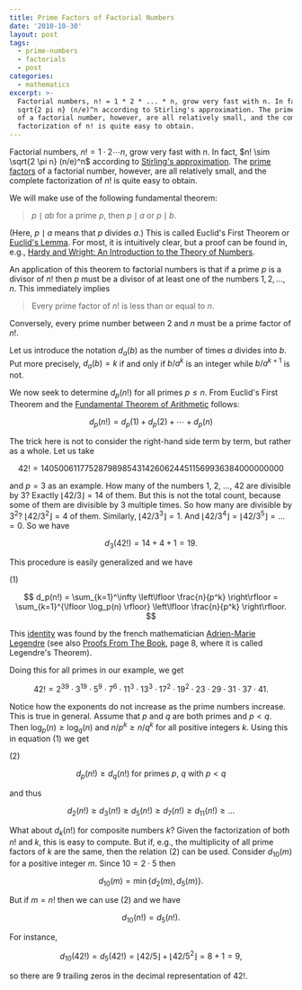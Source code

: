 ```yaml
---
title: Prime Factors of Factorial Numbers
date: '2010-10-30'
layout: post
tags:
  - prime-numbers
  - factorials
  - post
categories:
  - mathematics
excerpt: >-
  Factorial numbers, n! = 1 * 2 * ... * n, grow very fast with n. In fact, n! ~
  sqrt{2 pi n} (n/e)^n according to Stirling's approximation. The prime factors
  of a factorial number, however, are all relatively small, and the complete
  factorization of n! is quite easy to obtain.
---
```

Factorial numbers, $n! = 1 \cdot 2 \cdots n$, grow very fast with $n$. In fact, $n! \sim \sqrt{2 \pi n} (n/e)^n$ according to [Stirling's approximation](http://en.wikipedia.org/wiki/Stirling's_approximation). The [prime factors](http://en.wikipedia.org/wiki/Prime_factor) of a factorial number, however, are all relatively small, and the complete factorization of $n!$ is quite easy to obtain.

We will make use of the following fundamental theorem:

> $p \mid a b$ for a prime $p$, then $p \mid a$ or $p \mid b$.

(Here, $p \mid a$ means that $p$ divides $a$.) This is called Euclid's First Theorem or [Euclid's Lemma](http://en.wikipedia.org/wiki/Euclid's_lemma). For most, it is intuitively clear, but a proof can be found in, e.g., <a href="/refs/hardy-wright">Hardy and Wright: An Introduction to the Theory of Numbers</a>.

An application of this theorem to factorial numbers is that if a prime $p$ is a divisor of $n!$ then $p$ must be a divisor of at least one of the numbers $1, 2, \ldots, n$. This immediately implies

> Every prime factor of $n!$ is less than or equal to $n$.

Conversely, every prime number between 2 and $n$ must be a prime factor of $n!$.

Let us introduce the notation $d_a(b)$ as the number of times $a$ divides into $b$. Put more precisely, $d_a(b) = k$ if and only if $b/a^k$ is an integer while $b/a^{k+1}$ is not.

We now seek to determine $d_p(n!)$ for all primes $p \leq n$. From Euclid's First Theorem and the [Fundamental Theorem of Arithmetic](http://en.wikipedia.org/wiki/Fundamental_theorem_of_arithmetic) follows:

$$
d_p(n!) = d_p(1) + d_p(2) + \cdots + d_p(n)
$$

The trick here is not to consider the right-hand side term by term, but rather as a whole. Let us take

$$
42! = 1405006117752879898543142606244511569936384000000000
$$

and $p=3$ as an example. How many of the numbers 1, 2, &#8230;, 42 are divisible by 3? Exactly $\lfloor 42/3 \rfloor = 14$ of them. But this is not the total count, because some of them are divisible by 3 multiple times. So how many are divisible by $3^2$? $\lfloor 42/3^2 \rfloor = 4$ of them. Similarly, $\lfloor 42/3^3 \rfloor = 1$. And $\lfloor 42/3^4 \rfloor = \lfloor 42/3^5 \rfloor = \ldots = 0$. So we have

$$
d_3(42!) = 14+4+1 = 19.
$$

This procedure is easily generalized and we have

<div class="pull-right">(1)</div>

$$
d_p(n!) = \sum_{k=1}^\infty \left\lfloor \frac{n}{p^k} \right\rfloor = \sum_{k=1}^{\lfloor \log_p(n) \rfloor} \left\lfloor \frac{n}{p^k} \right\rfloor.
$$

This [identity](http://en.wikipedia.org/wiki/Factorial#Number_theory) was found by the french mathematician [Adrien-Marie Legendre](http://en.wikipedia.org/wiki/Adrien-Marie_Legendre) (see also <a href="/refs/proofs-from-the-book">Proofs From The Book</a>, page 8, where it is called Legendre's Theorem).

Doing this for all primes in our example, we get

$$
42! = 2^{39} \cdot 3^{19} \cdot 5^9 \cdot 7^6 \cdot 11^3 \cdot 13^3 \cdot 17^2 \cdot 19^2 \cdot 23 \cdot 29 \cdot 31 \cdot 37 \cdot 41.
$$

Notice how the exponents do not increase as the prime numbers increase. This is true in general. Assume that $p$ and $q$ are both primes and $p < q$. Then $\log_p(n) \geq \log_q(n)$ and $n/p^k \geq n/q^k$ for all positive integers $k$. Using this in equation&nbsp;(1) we get

<div class="pull-right">(2)</div>

$$
d_p(n!) \geq d_q(n!) \; \text{for primes $p$, $q$ with $p < q$}
$$

and thus

$$
d_2(n!) \geq d_3(n!) \geq d_5(n!) \geq d_7(n!) \geq d_{11}(n!) \geq \ldots
$$

What about $d_k(n!)$ for composite numbers $k$? Given the factorization of both $n!$ and $k$, this is easy to compute. But if, e.g., the multiplicity of all prime factors of $k$ are the same, then the relation&nbsp;(2) can be used. Consider $d_{10}(m)$ for a positive integer $m$. Since $10 = 2 \cdot 5$ then

$$
d_{10}(m) = \min\{ d_2(m), d_5(m) \}.
$$

But if $m=n!$ then we can use&nbsp;(2) and we have

$$
d_{10}(n!) = d_5(n!).
$$

For instance,

$$
d_{10}(42!) = d_5(42!) = \lfloor 42/5 \rfloor + \lfloor 42/5^2 \rfloor = 8 + 1 = 9,
$$

so there are 9 trailing zeros in the decimal representation of 42!.
